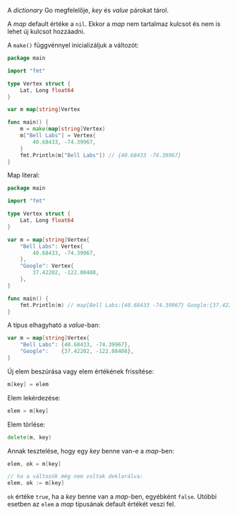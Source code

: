 A *dictionary* Go megfelelője, *key* és *value* párokat tárol.

A *map* default értéke a `nil`. Ekkor a *map* nem tartalmaz kulcsot és nem is lehet új kulcsot hozzáadni.

A `make()` függvénnyel inicializáljuk a változót:

```go
package main

import "fmt"

type Vertex struct {
	Lat, Long float64
}

var m map[string]Vertex

func main() {
	m = make(map[string]Vertex)
	m["Bell Labs"] = Vertex{
		40.68433, -74.39967,
	}
	fmt.Println(m["Bell Labs"]) // {40.68433 -74.39967}
}
```

Map literal:
```go
package main

import "fmt"

type Vertex struct {
	Lat, Long float64
}

var m = map[string]Vertex{
	"Bell Labs": Vertex{
		40.68433, -74.39967,
	},
	"Google": Vertex{
		37.42202, -122.08408,
	},
}

func main() {
	fmt.Println(m) // map[Bell Labs:{40.68433 -74.39967} Google:{37.42202 -122.08408}]
}
```

A típus elhagyható a *value*-ban:
```go
var m = map[string]Vertex{
	"Bell Labs": {40.68433, -74.39967},
	"Google":    {37.42202, -122.08408},
}
```

Új elem beszúrása vagy elem értékének frissítése:
```go
m[key] = elem
```

Elem lekérdezése:
```go
elem = m[key]
```

Elem törlése:
```go
delete(m, key)
```

Annak tesztelése, hogy egy *key* benne van-e a *map*-ben:
```go
elem, ok = m[key]

// ha a változók még nem voltak deklarálva:
elem, ok := m[key]
```

`ok` értéke `true`, ha a *key* benne van a *map*-ben, egyébként `false`. Utóbbi esetben az `elem` a *map* típusának default értékét veszi fel.